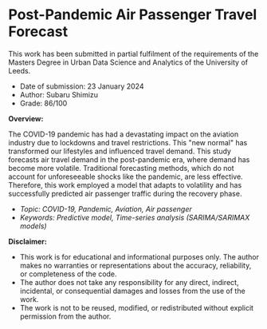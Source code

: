 # Post-Pandemic Air Passenger Travel Forecast
 
This work has been submitted in partial fulfilment of the requirements of the Masters Degree in Urban Data Science and Analytics of the University of Leeds.  
- Date of submission: 23 January 2024
- Author: Subaru Shimizu
- Grade: 86/100  

**Overview:**  
  
The COVID-19 pandemic has had a devastating impact on the aviation industry due to lockdowns and travel restrictions. This "new normal" has transformed our lifestyles and influenced travel demand. This study forecasts air travel demand in the post-pandemic era, where demand has become more volatile. Traditional forecasting methods, which do not account for unforeseeable shocks like the pandemic, are less effective. Therefore, this work employed a model that adapts to volatility and has successfully predicted air passenger traffic during the recovery phase.

- *Topic: COVID-19, Pandemic, Aviation, Air passenger*  
- *Keywords: Predictive model, Time-series analysis (SARIMA/SARIMAX models)*

**Disclaimer:**  
- This work is for educational and informational purposes only. The author makes no warranties or representations about the accuracy, reliability, or completeness of the code.
- The author does not take any responsibility for any direct, indirect, incidental, or consequential damages and losses from the use of the work.
- The work is not to be reused, modified, or redistributed without explicit permission from the author.

